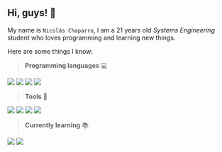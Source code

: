 ## Hi, guys! 👋
My name is `Nicolás Chaparro`, I am a 21 years old _Systems Engineering_
student who loves programming and learning new things.

Here are some things I know:

> **Programming languages** 💻
<p align="left">
<img src="https://img.shields.io/badge/C++-659AD2.svg?logo=cplusplus&logoColor=white"/>
<img src="https://img.shields.io/badge/Python-14354C.svg?logo=python&logoColor=white"/>
<img src="https://custom-icon-badges.demolab.com/badge/Java-007396.svg?logo=java&logoColor=white"/>
<img src="https://custom-icon-badges.demolab.com/badge/SQL-025E8C.svg?logo=database&logoColor=white"/>

> **Tools** 🔧
<p align="left">
<img src="https://img.shields.io/badge/Git-F05033.svg?logo=git&logoColor=white"/>
<img src="https://img.shields.io/badge/IntelliJ%20IDEA-E10098.svg?logo=intellij-idea&logoColor=white"/>
<img src="https://img.shields.io/badge/Notion-010101.svg?logo=notion&logoColor=white"/>
<img src="https://img.shields.io/badge/Visual%20Studio%20Code-0078d7.svg?logo=visual-studio-code&logoColor=white"/>

> **Currently learning** 📚
<p align="left">
<img src="https://img.shields.io/badge/HTML-E34F26.svg?logo=html5&logoColor=white">
<img src="https://img.shields.io/badge/Markdown-000000.svg?logo=markdown&logoColor=white">